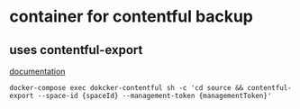 # container for contentful backup
## uses contentful-export

[documentation](https://github.com/contentful/contentful-export)

	docker-compose exec dokcker-contentful sh -c 'cd source && contentful-export --space-id {spaceId} --management-token {managementToken}'